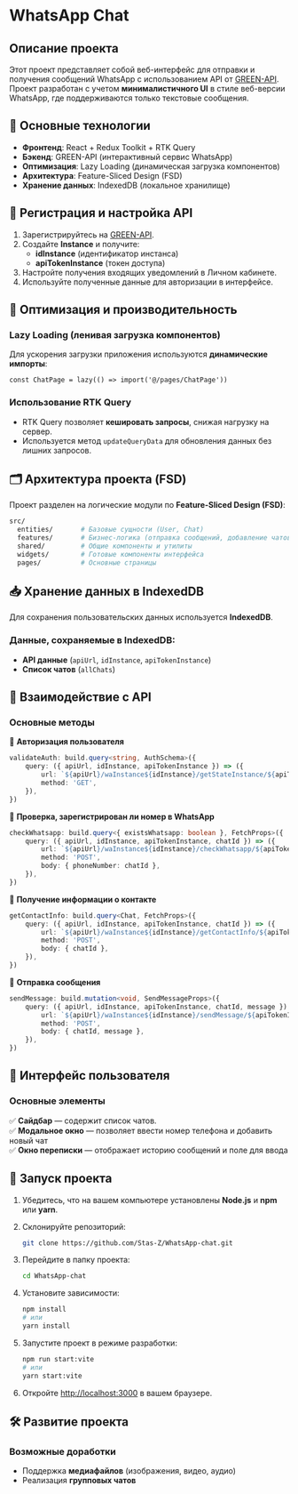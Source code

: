 # WhatsApp Chat

## Описание проекта

Этот проект представляет собой веб-интерфейс для отправки и получения сообщений WhatsApp с использованием API от [GREEN-API](https://console.green-api.com/).
Проект разработан с учетом **минималистичного UI** в стиле веб-версии WhatsApp, где поддерживаются только текстовые сообщения.

## 📌 Основные технологии

- **Фронтенд**: React + Redux Toolkit + RTK Query
- **Бэкенд**: GREEN-API (интерактивный сервис WhatsApp)
- **Оптимизация**: Lazy Loading (динамическая загрузка компонентов)
- **Архитектура**: Feature-Sliced Design (FSD)
- **Хранение данных**: IndexedDB (локальное хранилище)

## 🔧 Регистрация и настройка API

1. Зарегистрируйтесь на [GREEN-API](https://console.green-api.com/).
2. Создайте **Instance** и получите:
    - **idInstance** (идентификатор инстанса)
    - **apiTokenInstance** (токен доступа)
3. Настройте получения входящих уведомлений в Личном кабинете.
4. Используйте полученные данные для авторизации в интерфейсе.

## 🚀 Оптимизация и производительность

### Lazy Loading (ленивая загрузка компонентов)

Для ускорения загрузки приложения используются **динамические импорты**:

```tsx
const ChatPage = lazy(() => import('@/pages/ChatPage'))
```

### Использование RTK Query

- RTK Query позволяет **кешировать запросы**, снижая нагрузку на сервер.
- Используется метод `updateQueryData` для обновления данных без лишних запросов.

## 🗂 Архитектура проекта (FSD)

Проект разделен на логические модули по **Feature-Sliced Design (FSD)**:

```sh
src/
  entities/       # Базовые сущности (User, Chat)
  features/       # Бизнес-логика (отправка сообщений, добавление чатов)
  shared/         # Общие компоненты и утилиты
  widgets/        # Готовые компоненты интерфейса
  pages/          # Основные страницы
```

## 📥 Хранение данных в IndexedDB

Для сохранения пользовательских данных используется **IndexedDB**.

### Данные, сохраняемые в IndexedDB:

- **API данные** (`apiUrl`, `idInstance`, `apiTokenInstance`)
- **Список чатов** (`allChats`)

## 🔄 Взаимодействие с API

### Основные методы

🔹 **Авторизация пользователя**

```ts
validateAuth: build.query<string, AuthSchema>({
    query: ({ apiUrl, idInstance, apiTokenInstance }) => ({
        url: `${apiUrl}/waInstance${idInstance}/getStateInstance/${apiTokenInstance}`,
        method: 'GET',
    }),
})
```

🔹 **Проверка, зарегистрирован ли номер в WhatsApp**

```ts
checkWhatsapp: build.query<{ existsWhatsapp: boolean }, FetchProps>({
    query: ({ apiUrl, idInstance, apiTokenInstance, chatId }) => ({
        url: `${apiUrl}/waInstance${idInstance}/checkWhatsapp/${apiTokenInstance}`,
        method: 'POST',
        body: { phoneNumber: chatId },
    }),
})
```

🔹 **Получение информации о контакте**

```ts
getContactInfo: build.query<Chat, FetchProps>({
    query: ({ apiUrl, idInstance, apiTokenInstance, chatId }) => ({
        url: `${apiUrl}/waInstance${idInstance}/getContactInfo/${apiTokenInstance}`,
        method: 'POST',
        body: { chatId },
    }),
})
```

🔹 **Отправка сообщения**

```ts
sendMessage: build.mutation<void, SendMessageProps>({
    query: ({ apiUrl, idInstance, apiTokenInstance, chatId, message }) => ({
        url: `${apiUrl}/waInstance${idInstance}/sendMessage/${apiTokenInstance}`,
        method: 'POST',
        body: { chatId, message },
    }),
})
```

## 📌 Интерфейс пользователя

### Основные элементы

✅ **Сайдбар** — содержит список чатов.  
✅ **Модальное окно** — позволяет ввести номер телефона и добавить новый чат  
✅ **Окно переписки** — отображает историю сообщений и поле для ввода

## 📌 Запуск проекта

1. Убедитесь, что на вашем компьютере установлены **Node.js** и **npm** или **yarn**.
2. Склонируйте репозиторий:
    ```bash
    git clone https://github.com/Stas-Z/WhatsApp-chat.git
    ```
3. Перейдите в папку проекта:

    ```bash
    cd WhatsApp-chat

    ```

4. Установите зависимости:
    ```bash
    npm install
    # или
    yarn install
    ```
5. Запустите проект в режиме разработки:
    ```bash
    npm run start:vite
    # или
    yarn start:vite
    ```
6. Откройте [http://localhost:3000](http://localhost:3000) в вашем браузере.

## 🛠 Развитие проекта

### Возможные доработки

- Поддержка **медиафайлов** (изображения, видео, аудио)
- Реализация **групповых чатов**
